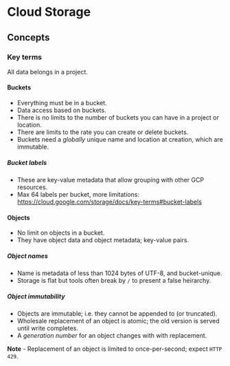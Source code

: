 # Cloud Storage

## Concepts

### Key terms

All data belongs in a project.

#### Buckets

- Everything must be in a bucket.
- Data access based on buckets.
- There is no limits to the number of buckets you can have in a project or location.
- There are limits to the rate you can create or delete buckets.
- Buckets need a _globally_ unique name and location at creation, which are immutable.

##### Bucket labels

- These are key-value metadata that allow grouping with other GCP resources.
- Max 64 labels per bucket, more limitations: https://cloud.google.com/storage/docs/key-terms#bucket-labels

#### Objects

- No limit on objects in a bucket.
- They have object data and object metadata; key-value pairs.

##### Object names

- Name is metadata of less than 1024 bytes of UTF-8, and bucket-unique.
- Storage is flat but tools often break by `/` to present a false heirarchy.

##### Object immutability

- Objects are immutable; i.e. they cannot be appended to (or truncated).
- Wholesale replacement of an object is atomic; the old version is served until write completes.
- A _generation number_ for an object changes with with replacement.

**Note** - Replacement of an object is limited to once-per-second; expect `HTTP 429`.
